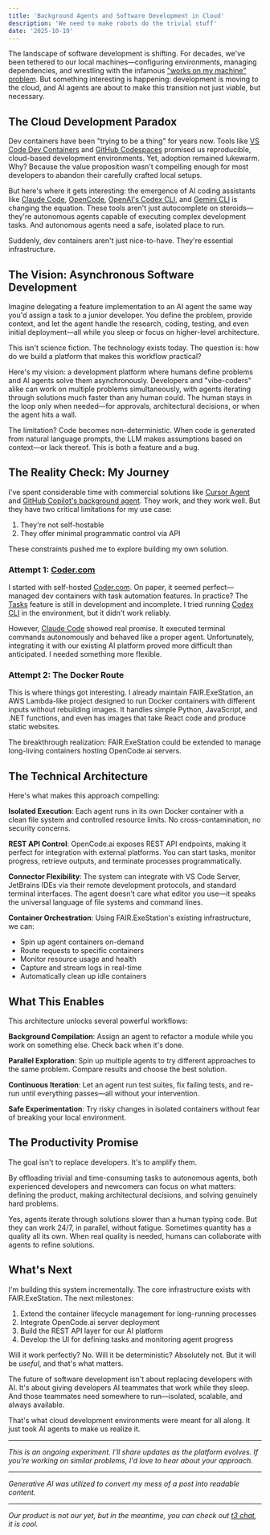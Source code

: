 ```yaml
---
title: 'Background Agents and Software Development in Cloud'
description: 'We need to make robots do the trivial stuff'
date: '2025-10-19'
---
```


The landscape of software development is shifting. For decades, we've been tethered to our local machines—configuring environments, managing dependencies, and wrestling with the infamous ["works on my machine" problem](https://coder.com/blog/it-works-on-my-machine-explained). But something interesting is happening: development is moving to the cloud, and AI agents are about to make this transition not just viable, but necessary.

## The Cloud Development Paradox

Dev containers have been "trying to be a thing" for years now. Tools like [VS Code Dev Containers](https://code.visualstudio.com/docs/devcontainers/containers) and [GitHub Codespaces](https://github.com/features/codespaces) promised us reproducible, cloud-based development environments. Yet, adoption remained lukewarm. Why? Because the value proposition wasn't compelling enough for most developers to abandon their carefully crafted local setups.

But here's where it gets interesting: the emergence of AI coding assistants like [Claude Code](https://www.claude.com/product/claude-code), [OpenCode](https://opencode.ai/), [OpenAI's Codex CLI](https://developers.openai.com/codex/cli/), and [Gemini CLI](https://geminicli.com/) is changing the equation. These tools aren't just autocomplete on steroids—they're autonomous agents capable of executing complex development tasks. And autonomous agents need a safe, isolated place to run.

Suddenly, dev containers aren't just nice-to-have. They're essential infrastructure.

## The Vision: Asynchronous Software Development

Imagine delegating a feature implementation to an AI agent the same way you'd assign a task to a junior developer. You define the problem, provide context, and let the agent handle the research, coding, testing, and even initial deployment—all while you sleep or focus on higher-level architecture.

This isn't science fiction. The technology exists today. The question is: how do we build a platform that makes this workflow practical?

Here's my vision: a development platform where humans define problems and AI agents solve them asynchronously. Developers and "vibe-coders" alike can work on multiple problems simultaneously, with agents iterating through solutions much faster than any human could. The human stays in the loop only when needed—for approvals, architectural decisions, or when the agent hits a wall.

The limitation? Code becomes non-deterministic. When code is generated from natural language prompts, the LLM makes assumptions based on context—or lack thereof. This is both a feature and a bug.

## The Reality Check: My Journey

I've spent considerable time with commercial solutions like [Cursor Agent](https://cursor.com/docs/background-agent) and [GitHub Copilot's background agent](https://docs.github.com/en/copilot/concepts/agents/coding-agent/about-coding-agent). They work, and they work well. But they have two critical limitations for my use case:
1. They're not self-hostable
2. They offer minimal programmatic control via API

These constraints pushed me to explore building my own solution.

### Attempt 1: [Coder.com](https://coder.com/)

I started with self-hosted [Coder.com](https://coder.com/). On paper, it seemed perfect—managed dev containers with task automation features. In practice? The [Tasks](https://coder.com/docs/ai-coder/tasks) feature is still in development and incomplete. I tried running [Codex CLI](https://developers.openai.com/codex/cli/) in the environment, but it didn't work reliably.

However, [Claude Code](https://www.claude.com/product/claude-code) showed real promise. It executed terminal commands autonomously and behaved like a proper agent. Unfortunately, integrating it with our existing AI platform proved more difficult than anticipated. I needed something more flexible.

### Attempt 2: The Docker Route

This is where things got interesting. I already maintain FAIR.ExeStation, an AWS Lambda-like project designed to run Docker containers with different inputs without rebuilding images. It handles simple Python, JavaScript, and .NET functions, and even has images that take React code and produce static websites.

The breakthrough realization: FAIR.ExeStation could be extended to manage long-living containers hosting OpenCode.ai servers.

## The Technical Architecture

Here's what makes this approach compelling:

**Isolated Execution**: Each agent runs in its own Docker container with a clean file system and controlled resource limits. No cross-contamination, no security concerns.

**REST API Control**: OpenCode.ai exposes REST API endpoints, making it perfect for integration with external platforms. You can start tasks, monitor progress, retrieve outputs, and terminate processes programmatically.

**Connector Flexibility**: The system can integrate with VS Code Server, JetBrains IDEs via their remote development protocols, and standard terminal interfaces. The agent doesn't care what editor you use—it speaks the universal language of file systems and command lines.

**Container Orchestration**: Using FAIR.ExeStation's existing infrastructure, we can:
- Spin up agent containers on-demand
- Route requests to specific containers
- Monitor resource usage and health
- Capture and stream logs in real-time
- Automatically clean up idle containers

## What This Enables

This architecture unlocks several powerful workflows:

**Background Compilation**: Assign an agent to refactor a module while you work on something else. Check back when it's done.

**Parallel Exploration**: Spin up multiple agents to try different approaches to the same problem. Compare results and choose the best solution.

**Continuous Iteration**: Let an agent run test suites, fix failing tests, and re-run until everything passes—all without your intervention.

**Safe Experimentation**: Try risky changes in isolated containers without fear of breaking your local environment.

## The Productivity Promise

The goal isn't to replace developers. It's to amplify them.

By offloading trivial and time-consuming tasks to autonomous agents, both experienced developers and newcomers can focus on what matters: defining the product, making architectural decisions, and solving genuinely hard problems.

Yes, agents iterate through solutions slower than a human typing code. But they can work 24/7, in parallel, without fatigue. Sometimes quantity has a quality all its own. When real quality is needed, humans can collaborate with agents to refine solutions.

## What's Next

I'm building this system incrementally. The core infrastructure exists with FAIR.ExeStation. The next milestones:
1. Extend the container lifecycle management for long-running processes
2. Integrate OpenCode.ai server deployment
3. Build the REST API layer for our AI platform
4. Develop the UI for defining tasks and monitoring agent progress

Will it work perfectly? No. Will it be deterministic? Absolutely not. But it will be *useful*, and that's what matters.

The future of software development isn't about replacing developers with AI. It's about giving developers AI teammates that work while they sleep. And those teammates need somewhere to run—isolated, scalable, and always available.

That's what cloud development environments were meant for all along. It just took AI agents to make us realize it.

---

*This is an ongoing experiment. I'll share updates as the platform evolves. If you're working on similar problems, I'd love to hear about your approach.*

---

*Generative AI was utilized to convert my mess of a post into readable content.*

---

*Our product is not our yet, but in the meantime, you can check out [t3 chat](https://t3.chat), it is cool.*
